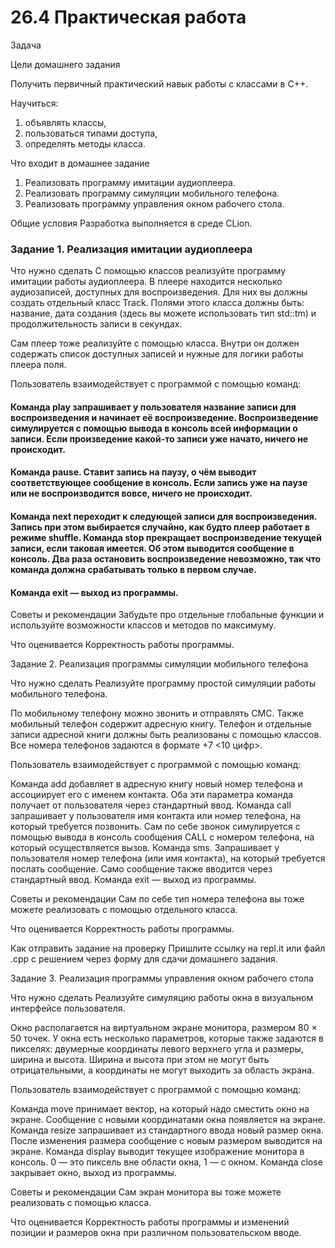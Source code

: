 # **26.4 Практическая работа**

Задача

Цели домашнего задания

Получить первичный практический навык работы с классами в C++.

Научиться:
1. объявлять классы,
2. пользоваться типами доступа,
3. определять методы класса.


Что входит в домашнее задание
1. Реализовать программу имитации аудиоплеера.
2. Реализовать программу симуляции мобильного телефона.
3. Реализовать программу управления окном рабочего стола.


Общие условия
Разработка выполняется в среде CLion.

### **Задание 1. Реализация имитации аудиоплеера**

Что нужно сделать
С помощью классов реализуйте программу имитации работы аудиоплеера. В плеере находится несколько аудиозаписей,
доступных для воспроизведения. Для них вы должны создать отдельный класс Track. Полями этого класса должны быть:
название, дата создания (здесь вы можете использовать тип std::tm) и продолжительность записи в секундах.

Сам плеер тоже реализуйте с помощью класса. Внутри он должен содержать список доступных записей и нужные для 
логики работы плеера поля.

Пользователь взаимодействует с программой с помощью команд:

#### Команда play запрашивает у пользователя название записи для воспроизведения и начинает её воспроизведение. Воспроизведение симулируется с помощью вывода в консоль всей информации о записи. Если произведение какой-то записи уже начато, ничего не происходит. 

#### Команда pause. Ставит запись на паузу, о чём выводит соответствующее сообщение в консоль. Если запись уже на паузе или не воспроизводится вовсе, ничего не происходит.

#### Команда next переходит к следующей записи для воспроизведения. Запись при этом выбирается случайно, как будто плеер работает в режиме shuffle. Команда stop прекращает воспроизведение текущей записи, если таковая имеется. Об этом выводится  сообщение в консоль. Два раза остановить воспроизведение невозможно, так что команда должна срабатывать только  в первом случае.

#### Команда exit — выход из программы.


Советы и рекомендации
Забудьте про отдельные глобальные функции и используйте возможности классов и методов по максимуму.


Что оценивается
Корректность работы программы.


Задание 2. Реализация программы симуляции мобильного телефона


Что нужно сделать
Реализуйте программу простой симуляции работы мобильного телефона.

По мобильному телефону можно звонить и отправлять СМС. Также мобильный телефон содержит адресную книгу. Телефон и отдельные записи адресной книги должны быть реализованы с помощью классов. Все номера телефонов задаются в формате +7 <10 цифр>.

Пользователь взаимодействует с программой с помощью команд:

Команда add добавляет в адресную книгу новый номер телефона и ассоциирует его с именем контакта. Оба эти параметра команда получает от пользователя через стандартный ввод.
Команда call запрашивает у пользователя имя контакта или номер телефона, на который требуется позвонить. Сам по себе звонок симулируется с помощью вывода в консоль сообщения CALL с номером телефона, на который осуществляется вызов.
Команда sms. Запрашивает у пользователя номер телефона (или имя контакта), на который требуется послать сообщение. Само сообщение также вводится через стандартный ввод.
Команда exit — выход из программы.


Советы и рекомендации
Сам по себе тип номера телефона вы тоже можете реализовать с помощью отдельного класса.



Что оценивается
Корректность работы программы.



Как отправить задание на проверку
Пришлите ссылку на repl.it или файл .срр с решением через форму для сдачи домашнего задания.





Задание 3. Реализация программы управления окном рабочего стола


Что нужно сделать
Реализуйте симуляцию работы окна в визуальном интерфейсе пользователя.

Окно располагается на виртуальном экране монитора, размером 80 × 50 точек. У окна есть несколько параметров, которые также задаются в пикселях: двумерные координаты левого верхнего угла и размеры, ширина и высота. Ширина и высота при этом не могут быть отрицательными, а координаты не могут выходить за область экрана.

Пользователь взаимодействует с программой с помощью команд:

Команда move принимает вектор, на который надо сместить окно на экране. Сообщение с новыми координатами окна появляется на экране.
Команда resize запрашивает из стандартного ввода новый размер окна. После изменения размера сообщение с новым размером выводится на экране.
Команда display выводит текущее изображение монитора в консоль. 0 — это пиксель вне области окна, 1 — с окном.
Команда close закрывает окно, выход из программы.


Советы и рекомендации
Сам экран монитора вы тоже можете реализовать с помощью класса.



Что оценивается
Корректность работы программы и изменений позиции и размеров окна при различном пользовательском вводе.

